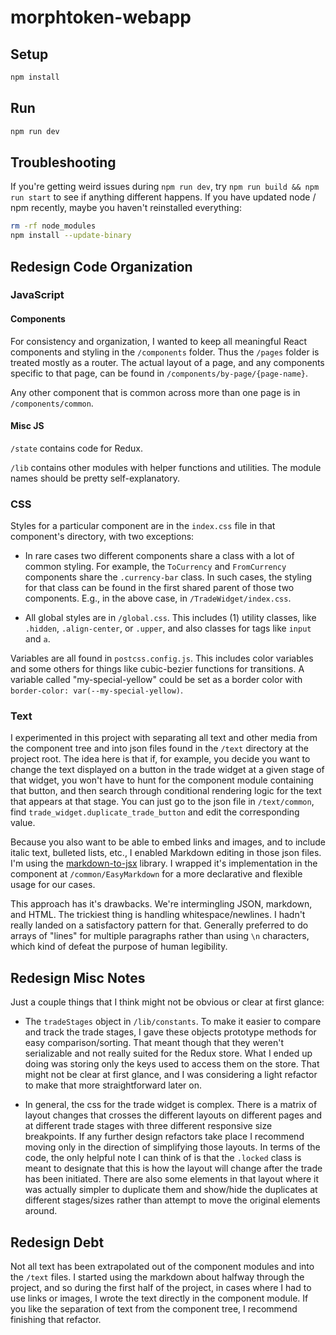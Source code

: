 # morphtoken-webapp

## Setup

```sh
npm install
```

## Run

```sh
npm run dev
```

## Troubleshooting

If you're getting weird issues during `npm run dev`, try `npm run build && npm run start` to see if anything different happens. If you have updated node / npm recently, maybe you haven't reinstalled everything:

```sh
rm -rf node_modules
npm install --update-binary
```

## Redesign Code Organization

### JavaScript

#### Components 

For consistency and organization, I wanted to keep all meaningful React components and styling in the `/components` folder. Thus the `/pages` folder is treated mostly as a router. The actual layout of a page, and any components specific to that page, can be found in `/components/by-page/{page-name}`.

Any other component that is common across more than one page is in `/components/common`.

#### Misc JS 

`/state` contains code for Redux. 

`/lib` contains other modules with helper functions and utilities. The module names should be pretty self-explanatory. 

### CSS

Styles for a particular component are in the `index.css` file in that component's directory, with two exceptions: 

  - In rare cases two different components share a class with a lot of common styling. For example, the `ToCurrency` and `FromCurrency` components share the `.currency-bar` class. In such cases, the styling for that class can be found in the first shared parent of those two components. E.g., in the above case, in `/TradeWidget/index.css`. 

  - All global styles are in `/global.css`. This includes (1) utility classes, like `.hidden`, `.align-center`, or `.upper`, and also classes for tags like `input` and `a`. 

Variables are all found in `postcss.config.js`. This includes color variables and some others for things like cubic-bezier functions for transitions. A variable called "my-special-yellow" could be set as a border color with `border-color: var(--my-special-yellow)`. 


### Text 

I experimented in this project with separating all text and other media from the component tree and into json files found in the `/text` directory at the project root. The idea here is that if, for example, you decide you want to change the text displayed on a button in the trade widget at a given stage of that widget, you won't have to hunt for the component module containing that button, and then search through conditional rendering logic for the text that appears at that stage. You can just go to the json file in `/text/common`, find `trade_widget.duplicate_trade_button` and edit the corresponding value. 

Because you also want to be able to embed links and images, and to include italic text, bulleted lists, etc., I enabled Markdown editing in those json files. I'm using the [markdown-to-jsx](https://github.com/probablyup/markdown-to-jsx) library. I wrapped it's implementation in the component at `/common/EasyMarkdown` for a more declarative and flexible usage for our cases. 

This approach has it's drawbacks. We're intermingling JSON, markdown, and HTML. The trickiest thing is handling whitespace/newlines. I hadn't really landed on a satisfactory pattern for that. Generally preferred to do arrays of "lines" for multiple paragraphs rather than using `\n` characters, which kind of defeat the purpose of human legibility. 


## Redesign Misc Notes

Just a couple things that I think might not be obvious or clear at first glance:

  - The `tradeStages` object in `/lib/constants`. To make it easier to compare and track the trade stages, I gave these objects prototype methods for easy comparison/sorting. That meant though that they weren't serializable and not really suited for the Redux store. What I ended up doing was storing only the keys used to access them on the store. That might not be clear at first glance, and I was considering a light refactor to make that more straightforward later on. 

  - In general, the css for the trade widget is complex. There is a matrix of layout changes that crosses the different layouts on different pages and at different trade stages with three different responsive size breakpoints. If any further design refactors take place I recommend moving only in the direction of simplifying those layouts. In terms of the code, the only helpful note I can think of is that the `.locked` class is meant to designate that this is how the layout will change after the trade has been initiated. There are also some elements in that layout where it was actually simpler to duplicate them and show/hide the duplicates at different stages/sizes rather than attempt to move the original elements around. 


## Redesign Debt

Not all text has been extrapolated out of the component modules and into the `/text` files. I started using the markdown about halfway through the project, and so during the first half of the project, in cases where I had to use links or images, I wrote the text directly in the component module. If you like the separation of text from the component tree, I recommend finishing that refactor. 





